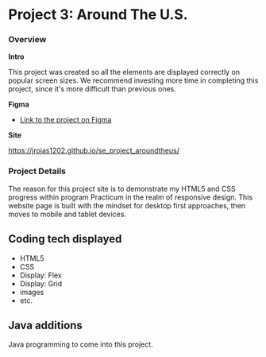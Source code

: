 # Project 3: Around The U.S.

### Overview

**Intro**

This project was created so all the elements are displayed correctly on popular screen sizes. We recommend investing more time in completing this project, since it's more difficult than previous ones.

**Figma**

- [Link to the project on Figma](https://www.figma.com/file/ii4xxsJ0ghevUOcssTlHZv/Sprint-3%3A-Around-the-US?node-id=0%3A1)

**Site**

https://jrojas1202.github.io/se_project_aroundtheus/

### Project Details

The reason for this project site is to demonstrate my HTML5 and CSS progress within program Practicum in the realm of responsive design. This website page is built with the mindset for desktop first approaches, then moves to mobile and tablet devices.

## Coding tech displayed

- HTML5
- CSS
- Display: Flex
- Display: Grid
- images
- etc.

## Java additions

Java programming to come into this project.
